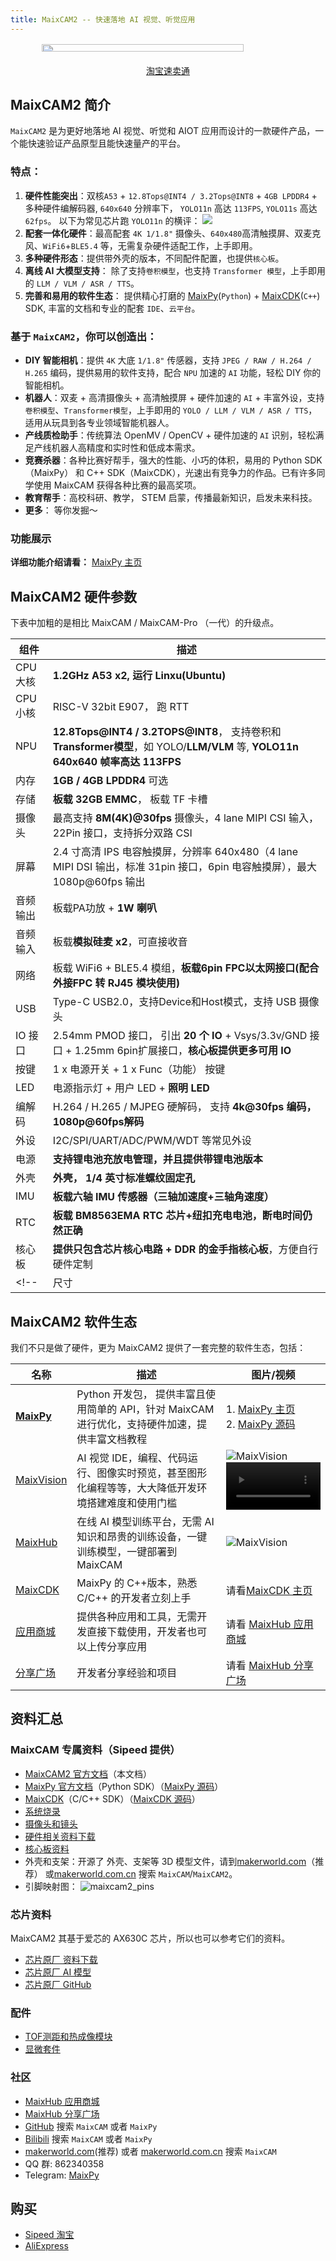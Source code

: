 ```yaml
---
title: MaixCAM2 -- 快速落地 AI 视觉、听觉应用
---
```



<style>
    #content_body .h1 {
        font-size: 2.2em;
        font-weight: 800;
    }
    .flex_center {
        display:flex;
        flex-direction: column;
        justify-content: center;
        align-items: center;
    }
    .flex {
        display: flex;
    }
    .flex-row {
        flex-direction: row;
    }
    .items-center {
        align-items: center;
    }
    .justify-center {
        justify-content: center;
    }
    .justify-around {
        justify-content: space-around;
    }
    .w-full {
        width: 100%;
    }
    #content_body .card_item {
        color: #f0f5f9;
        background: linear-gradient(90deg, #26d0ce, #1a2980);
        border-radius: 1em;
        padding: 1em;
        margin: 1em 0.1em;
    }
    #content_body .card_item img {
        transition: transform 0.4s ease;
    }
    #content_body .card_item:visited {
        color: #f0f5f9;
    }
    #content_body .card_item:hover {
        border-radius: 1em;
        /* background: linear-gradient(70deg, #26d0ce, #1a2980); */
        padding: 1em;
        margin: 1em 0.1em;
    }
    #content_body .card_item:hover > img {
        transform: rotate(1deg) scale(1.05) ;
    }
    .mask_wrapper {
        position: relative;
    }
    .mask {
        position: absolute;
        top: 0;
        left: 0;
        width: 100%;
        height: 100%;
    }
    .item_name {
        font-size: larger;
        font-weight: 800;
    }
    #content_body .btn_blue {
        margin: 1em;
        color: white;
        font-size: 0.9em;
        border-radius: 0.3em;
        padding: 0.5em 2em;
        background-color: #0b4294;
    }
    #content_body .btn_blue:visited {
        color: white;
    }
    #content_body .btn_blue:hover {
        margin: 1em;
        color: white;
        font-size: 0.9em;
        border-radius: 0.3em;
        padding: 0.5em 2em;
        background-color: #082a5e;
    }
    #content_body .btn_red {
        margin: 1em;
        color: white;
        font-size: 0.9em;
        border-radius: 0.3em;
        padding: 0.5em 2em;
        background-color: #ad3838
    }
    #content_body .btn_red:visited {
        color: white;
    }
    #content_body .btn_red:hover {
        margin: 1em;
        color: white;
        font-size: 0.9em;
        border-radius: 0.3em;
        padding: 0.5em 2em;
        background-color: #630606;
    }

    .dark #content_body .card_item {
        color: #f0f5f9;
    }
    .dark #content_body a.card_item:visited {
        color: #f0f5f9;
    }
    .dark .card_item {
        background: #292929;
    }
</style>

<div style="width:100%; display:flex;justify-content: center;">

<!-- ![maixcam2](/static/image/maixcam2_front_back.png) -->

</div>

<div class="flex_center w-full">
    <div class="flex flex-row w-full">
        <div class="flex flex-row items-center justify-around w-full card_item mask_wrapper item1">
            <img src="/static/image/maixcam2_front_back.png" style="width: 80%">
        </div>
    </div>
</div>

<div style="padding: 1em 0 0 0; display: flex; justify-content: center">
    <a target="_blank" class="btn_red" href="https://sipeed.taobao.com">淘宝</a>
    <a target="_blank" class="btn_red" href="https://www.aliexpress.com/store/911876460">速卖通</a>
</div>

<div class="mb-10"></div>


## MaixCAM2 简介

`MaixCAM2` 是为更好地落地 AI 视觉、听觉和 AIOT 应用而设计的一款硬件产品，一个能快速验证产品原型且能快速量产的平台。

### **特点**：

1. **硬件性能突出**：双核`A53` + `12.8Tops@INT4 / 3.2Tops@INT8` + `4GB LPDDR4` + 多种硬件编解码器, `640x640` 分辨率下， `YOLO11n` 高达 `113FPS`, `YOLO11s` 高达 `62fps`。
    以下为常见芯片跑 `YOLO11n` 的横评：
    ![](../../assets/maixcam/maixcam2_benchmark.jpg)
2. **配套一体化硬件**：最高配套 `4K 1/1.8"` 摄像头、`640x480`高清触摸屏、双麦克风、`WiFi6`+`BLE5.4` 等，无需复杂硬件适配工作，上手即用。
3. **多种硬件形态**：提供带外壳的版本，不同配件配置，也提供`核心板`。
4. **离线 AI 大模型支持**： 除了支持`卷积模型`，也支持 `Transformer 模型`，上手即用的 `LLM / VLM / ASR / TTS`。
5. **完善和易用的软件生态**： 提供精心打磨的 [MaixPy](https://wiki.sipeed.com/maixpy)(`Python`) + [MaixCDK](https://wiki.sipeed.com/maixcdk)(`C++`) SDK, 丰富的文档和专业的配套 `IDE`、`云平台`。


### 基于 `MaixCAM2`，你可以创造出：

* **DIY 智能相机**：提供 `4K` 大底 `1/1.8"` 传感器，支持 `JPEG / RAW / H.264 / H.265` 编码，提供易用的软件支持，配合 `NPU` 加速的 `AI` 功能，轻松 DIY 你的智能相机。
* **机器人**：双麦 + 高清摄像头 + 高清触摸屏 + 硬件加速的 `AI` + 丰富外设，支持`卷积模型`、`Transformer模型`，上手即用的 `YOLO / LLM / VLM / ASR / TTS`，适用从玩具到各专业领域智能机器人。
* **产线质检助手**：传统算法 OpenMV / OpenCV + 硬件加速的 `AI` 识别，轻松满足产线机器人高精度和实时性和低成本需求。
* **竞赛杀器**：各种比赛好帮手，强大的性能、小巧的体积，易用的 Python SDK（MaixPy） 和 C++ SDK（MaixCDK），光速出有竞争力的作品。已有许多同学使用 MaixCAM 获得各种比赛的最高奖项。
* **教育帮手**：高校科研、教学， STEM 启蒙，传播最新知识，启发未来科技。
* **更多**： 等你发掘～

### 功能展示

**详细功能介绍请看：** <a target="_blank" class="btn_red" href="https://wiki.sipeed.com/maixpy/">MaixPy 主页</a>

## MaixCAM2 硬件参数

下表中加粗的是相比 MaixCAM / MaixCAM-Pro （一代）的升级点。

| 组件 | 描述 |
| --- | --- |
| CPU 大核 | **1.2GHz A53 x2, 运行 Linxu(Ubuntu)** |
| CPU 小核 | RISC-V 32bit E907， 跑 RTT |
| NPU | **12.8Tops@INT4 / 3.2TOPS@INT8**， 支持卷积和**Transformer模型**，如 YOLO/**LLM/VLM** 等,  **YOLO11n 640x640 帧率高达 113FPS** |
| 内存 | **1GB / 4GB LPDDR4** 可选 |
| 存储 | **板载 32GB EMMC**， 板载 TF 卡槽 |
| 摄像头 | 最高支持 **8M(4K)@30fps** 摄像头，4 lane MIPI CSI 输入，22Pin 接口，支持拆分双路 CSI |
| 屏幕 | 2.4 寸高清 IPS 电容触摸屏，分辨率 640x480（4 lane MIPI DSI 输出，标准 31pin 接口，6pin 电容触摸屏），最大 1080p@60fps 输出 |
| 音频输出 | 板载PA功放 + **1W 喇叭** |
| 音频输入 | 板载**模拟硅麦 x2**，可直接收音 |
| 网络 | 板载 WiFi6 + BLE5.4 模组，**板载6pin FPC以太网接口(配合外接FPC 转 RJ45 模块使用)** |
| USB | Type-C USB2.0，支持Device和Host模式，支持 USB 摄像头 |
| IO 接口 | 2.54mm PMOD 接口， 引出 **20 个 IO** + Vsys/3.3v/GND 接口 + 1.25mm 6pin扩展接口，**核心板提供更多可用 IO**|
| 按键 | 1 x 电源开关 + 1 x Func（功能） 按键 |
| LED | 电源指示灯 + 用户 LED + **照明 LED** |
| 编解码 | H.264 / H.265 / MJPEG 硬解码， 支持 **4k@30fps 编码，1080p@60fps解码** |
| 外设 | I2C/SPI/UART/ADC/PWM/WDT 等常见外设 |
| 电源 | **支持锂电池充放电管理，并且提供带锂电池版本** |
| 外壳 | **外壳， 1/4 英寸标准螺纹固定孔** |
| IMU | **板载六轴 IMU 传感器（三轴加速度+三轴角速度）** |
| RTC | **板载 BM8563EMA RTC 芯片+纽扣充电电池，断电时间仍然正确** |
| 核心板 | **提供只包含芯片核心电路 + DDR 的金手指核心板**，方便自行硬件定制 |
<!-- | 尺寸 | **无电池版本外壳 67x51x12mm**  | -->


## MaixCAM2 软件生态

我们不只是做了硬件，更为 MaixCAM2 提供了一套完整的软件生态，包括：

| 名称 | 描述 | 图片/视频 |
| --- | --- | --- |
| **[MaixPy](https://wiki.sipeed.com/maixpy/)** | Python 开发包， 提供丰富且使用简单的 API，针对 MaixCAM 进行优化，支持硬件加速，提供丰富文档教程 | 1. [MaixPy 主页](https://wiki.sipeed.com/maixpy/)<br>2. [MaixPy 源码](https://github.com/sipeed/MaixPy) |
| [MaixVision](https://wiki.sipeed.com/maixvision) | AI 视觉 IDE，编程、代码运行、图像实时预览，甚至图形化编程等等，大大降低开发环境搭建难度和使用门槛 | ![MaixVision](../../assets/maixcam/maixvision.jpg)  <video playsinline controls muted preload style="width:100%" src="https://wiki.sipeed.com/maixpy/static/video/maixvision.mp4"></video> |
| [MaixHub](https://maixhub.com) | 在线 AI 模型训练平台，无需 AI 知识和昂贵的训练设备，一键训练模型，一键部署到 MaixCAM | ![MaixVision](../../assets/maixcam/maixhub.jpg) |
| [MaixCDK](https://github.com/sipeed/MaixCDK) | MaixPy 的 C++版本，熟悉 C/C++ 的开发者立刻上手 | 请看[MaixCDK 主页](https://github.com/sipeed/MaixCDK) |
| [应用商城](https://maixhub.com/app) | 提供各种应用和工具，无需开发直接下载使用，开发者也可以上传分享应用 | 请看 [MaixHub 应用商城](https://maixhub.com/app) |
| [分享广场](https://maixhub.com/share) | 开发者分享经验和项目 | 请看 [MaixHub 分享广场](https://maixhub.com/share) |


## 资料汇总

### MaixCAM 专属资料（Sipeed 提供）

* [MaixCAM2 官方文档](https://wiki.sipeed.com/maixcam2)（本文档）
* [MaixPy 官方文档](https://wiki.sipeed.com/maixpy/)（Python SDK）（[MaixPy 源码](https://github.com/sipeed/MaixPy)）
* [MaixCDK](https://github.com/sipeed/MaixCDK)（C/C++ SDK）（[MaixCDK 源码](https://github.com/sipeed/MaixCDK)）
* [系统烧录](./maixcam2_os.md)
* [摄像头和镜头](./maixcam2_camera_lens.md)
* [硬件相关资料下载](https://dl.sipeed.com/shareURL/MaixCAM/MaixCAM2)
* [核心板资料](https://dl.sipeed.com/shareURL/MaixCAM/MaixCAM2)
* 外壳和支架：开源了 外壳、支架等 3D 模型文件，请到[makerworld.com](https://makerworld.com/)（推荐） 或[makerworld.com.cn](https://makerworld.com.cn) 搜索 `MaixCAM`/`MaixCAM2`。
* 引脚映射图：
![maixcam2_pins](../../assets/maixcam/maixcam2_pins.jpg)


### 芯片资料

MaixCAM2 其基于爱芯的 AX630C 芯片，所以也可以参考它们的资料。

* [芯片原厂 资料下载](https://dl.sipeed.com/shareURL/MaixCAM/MaixCAM2)
* [芯片原厂 AI 模型](https://huggingface.co/AXERA-TECH)
* [芯片原厂 GitHub](https://github.com/AXERA-TECH)

### 配件

* [TOF测距和热成像模块](./tof_thermal.md)
* [显微套件](./microscope.md)


### 社区

* [MaixHub 应用商城](https://maixhub.com/app)
* [MaixHub 分享广场](https://maixhub.com/share)
* [GitHub](https://github.com) 搜索 `MaixCAM` 或者 `MaixPy`
* [Bilibili](https://bilibili.com) 搜索 `MaixCAM` 或者 `MaixPy`
* [makerworld.com](https://makerworld.com/)(推荐) 或者 [makerworld.com.cn](https://makerworld.com.cn) 搜索 `MaixCAM`
* QQ 群: 862340358
* Telegram: [MaixPy](https://t.me/maixpy)

## 购买

* [Sipeed 淘宝](https://sipeed.taobao.com/)
* [AliExpress](https://www.aliexpress.com/store/911876460)



